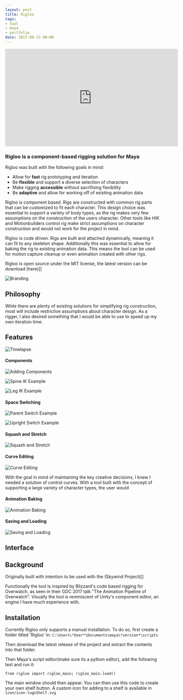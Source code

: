 ```yaml
---
layout: post
title: Rigloo
tags:
- tool
- maya
- portfolio
date: 2017-09-13 00:00
---
```


<iframe width="560" height="315" src="https://player.vimeo.com/video/225499505" frameborder="0" allowfullscreen></iframe>


### Rigloo is a component-based rigging solution for Maya
<!--more-->

Rigloo was built with the following goals in mind:

* Allow for **fast** rig prototyping and iteration
* Be **flexible** and support a diverse selection of characters
* Make rigging **accessible** without sacrifising flexibility
* Be **adaptive** and allow for working off of existing animation data

Rigloo is component based. Rigs are constructed with common rig parts that can be customized to fit each character. This design choice was essential to support a variety of body types, as the rig makes very few assumptions on the construction of the users character. Other tools like HIK and Motionbuilders control rig make strict assumptions on character construction and would not work for the project in mind.

Rigloo is code driven. Rigs are built and attached dynamically, meaning it can fit to any skeleton shape. Additionally this was essential to allow for baking the rig to existing animation data. This means the tool can be used for motion capture cleanup or even animation created with other rigs.

Rigloo is open source under the MIT license, the latest version can be download (here)[]

![Branding]()

## Philosophy
While there are plenty of existing solutions for simplifying rig construction, most will include restrictive assumptions about character design. As a rigger, I also desired something that I would be able to use to speed up my own iteration time.

## Features

![Timelapse](\blog\assets\rigloo\timelapse.gif)

#### Components

![Adding Components](\blog\assets\rigloo\components.gif)

![Spine IK Example](\blog\assets\rigloo\spineik.gif)

![Leg IK Example](\blog\assets\rigloo\legik.gif)

#### Space Switching

![Parent Switch Example](\blog\assets\rigloo\parentspace.gif)

![Upright Switch Example](\blog\assets\rigloo\uprightspace.gif)

#### Squash and Stretch

![Squash and Stretch](\blog\assets\rigloo\squash.gif)

#### Curve Editing

![Curve Editing](\blog\assets\rigloo\curveEditing.gif)

With the goal in mind of maintaining the key creative decisions, I knew I needed a solution of control curves. With a tool built with the concept of supporting a large variety of character types, the user would 

#### Animation Baking

![Animation Baking](\blog\assets\rigloo\baking.gif)

#### Saving and Loading

![Saving and Loading](\blog\assets\rigloo\saveload.gif)

## Interface

## Background

Originally built with intention to be used with the (Skywind Project)[] 

Functionally the tool is inspired by Blizzard's code based rigging for Overwatch, as seen in their GDC 2017 talk "The Animation Pipeline of Overwatch". Visually the tool is reminiscent of Unity's component editor, an engine I have much experience with.


## Installation

Currently Rigloo only supports a manual installation. To do so, first create a folder titled 'Rigloo' in: `C:\Users\*User*\Documents\maya\*version*\scripts`

Then download the latest release of the project and extract the contents into that folder.

Then Maya's script editor(make sure its a python editor), add the following text and run it:
```
from rigloo import rigloo_main; rigloo_main.load()
```
The main window should then appear. You can then use this code to create your own shelf button. A custom icon for adding to a shelf is available in `icon/icon-logoShelf.svg`

